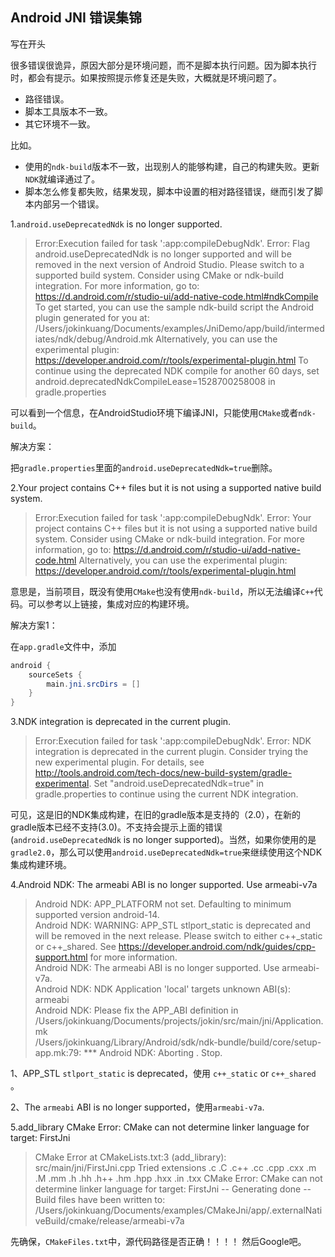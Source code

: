 ## Android JNI 错误集锦

写在开头

很多错误很诡异，原因大部分是环境问题，而不是脚本执行问题。因为脚本执行时，都会有提示。如果按照提示修复还是失败，大概就是环境问题了。

* 路径错误。
* 脚本工具版本不一致。
* 其它环境不一致。

比如。
* 使用的`ndk-build`版本不一致，出现别人的能够构建，自己的构建失败。更新`NDK`就编译通过了。
* 脚本怎么修复都失败，结果发现，脚本中设置的相对路径错误，继而引发了脚本内部另一个错误。



1.`android.useDeprecatedNdk` is no longer supported.

> Error:Execution failed for task ':app:compileDebugNdk'.
> Error: Flag android.useDeprecatedNdk is no longer supported and will be removed in the next version of Android Studio.  Please switch to a supported build system.
  Consider using CMake or ndk-build integration. For more information, go to:
   https://d.android.com/r/studio-ui/add-native-code.html#ndkCompile
   To get started, you can use the sample ndk-build script the Android
   plugin generated for you at:
   /Users/jokinkuang/Documents/examples/JniDemo/app/build/intermediates/ndk/debug/Android.mk
  Alternatively, you can use the experimental plugin:
   https://developer.android.com/r/tools/experimental-plugin.html
  To continue using the deprecated NDK compile for another 60 days, set
  android.deprecatedNdkCompileLease=1528700258008 in gradle.properties

可以看到一个信息，在AndroidStudio环境下编译JNI，只能使用`CMake`或者`ndk-build`。

解决方案：

把`gradle.properties`里面的`android.useDeprecatedNdk=true`删除。

2.Your project contains C++ files but it is not using a supported native build system.

> Error:Execution failed for task ':app:compileDebugNdk'.
> Error: Your project contains C++ files but it is not using a supported native build system.
  Consider using CMake or ndk-build integration. For more information, go to:
   https://d.android.com/r/studio-ui/add-native-code.html
  Alternatively, you can use the experimental plugin:
   https://developer.android.com/r/tools/experimental-plugin.html

意思是，当前项目，既没有使用`CMake`也没有使用`ndk-build`，所以无法编译`C++`代码。可以参考以上链接，集成对应的构建环境。

解决方案1：

在`app.gradle`文件中，添加

```java
android {
    sourceSets {
        main.jni.srcDirs = []
    }
}
```

3.NDK integration is deprecated in the current plugin.

> Error:Execution failed for task ':app:compileDebugNdk'.
> Error: NDK integration is deprecated in the current plugin.  Consider trying the new experimental plugin.  For details, see http://tools.android.com/tech-docs/new-build-system/gradle-experimental.  Set "android.useDeprecatedNdk=true" in gradle.properties to continue using the current NDK integration.

可见，这是旧的NDK集成构建，在旧的gradle版本是支持的（2.0），在新的gradle版本已经不支持(3.0)。不支持会提示上面的错误(`android.useDeprecatedNdk` is no longer supported)。当然，如果你使用的是`gradle2.0`，那么可以使用`android.useDeprecatedNdk=true`来继续使用这个NDK集成构建环境。

4.Android NDK: The armeabi ABI is no longer supported. Use armeabi-v7a

> Android NDK: APP_PLATFORM not set. Defaulting to minimum supported version android-14.    
Android NDK: WARNING: APP_STL stlport_static is deprecated and will be removed in the next release. Please switch to either c++_static or c++_shared. See https://developer.android.com/ndk/guides/cpp-support.html for more information.    
Android NDK: The armeabi ABI is no longer supported. Use armeabi-v7a.    
Android NDK: NDK Application 'local' targets unknown ABI(s): armeabi    
Android NDK: Please fix the APP_ABI definition in /Users/jokinkuang/Documents/projects/jokin/src/main/jni/Application.mk    
/Users/jokinkuang/Library/Android/sdk/ndk-bundle/build/core/setup-app.mk:79: *** Android NDK: Aborting    .  Stop.

1、APP_STL `stlport_static` is deprecated，使用 `c++_static` or `c++_shared` 。

2、The `armeabi` ABI is no longer supported，使用`armeabi-v7a`.

5.add_library CMake Error: CMake can not determine linker language for target: FirstJni

> CMake Error at CMakeLists.txt:3 (add_library):
    src/main/jni/FirstJni.cpp
  Tried extensions .c .C .c++ .cc .cpp .cxx .m .M .mm .h .hh .h++ .hm .hpp
  .hxx .in .txx
CMake Error: CMake can not determine linker language for target: FirstJni
-- Generating done
-- Build files have been written to: /Users/jokinkuang/Documents/examples/CMakeJni/app/.externalNativeBuild/cmake/release/armeabi-v7a

先确保，`CMakeFiles.txt`中，源代码路径是否正确！！！！
然后Google吧。
